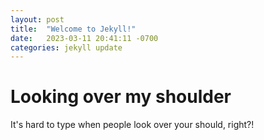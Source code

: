 ```yaml
---
layout: post
title:  "Welcome to Jekyll!"
date:   2023-03-11 20:41:11 -0700
categories: jekyll update
---
```

# Looking over my shoulder

It's hard to type when people look over your should, right?!